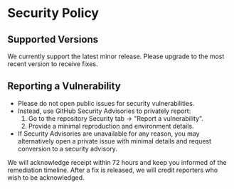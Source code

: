 # Security Policy

## Supported Versions

We currently support the latest minor release. Please upgrade to the most recent version to receive fixes.

## Reporting a Vulnerability

- Please do not open public issues for security vulnerabilities.
- Instead, use GitHub Security Advisories to privately report:
  1. Go to the repository Security tab → "Report a vulnerability".
  2. Provide a minimal reproduction and environment details.
- If Security Advisories are unavailable for any reason, you may alternatively open a private issue with minimal details and request conversion to a security advisory.

We will acknowledge receipt within 72 hours and keep you informed of the remediation timeline. After a fix is released, we will credit reporters who wish to be acknowledged.
